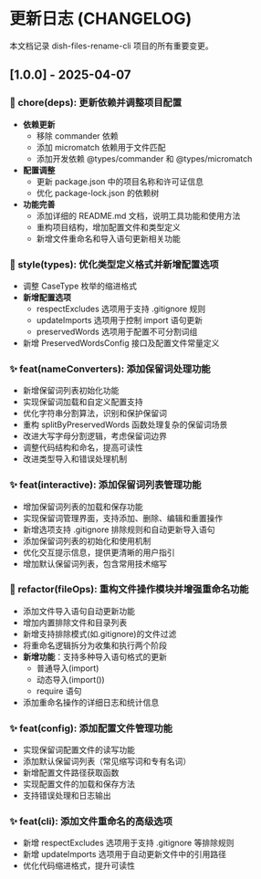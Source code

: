 # 更新日志 (CHANGELOG)

本文档记录 dish-files-rename-cli 项目的所有重要变更。

## [1.0.0] - 2025-04-07

### 🔧 chore(deps): 更新依赖并调整项目配置

- **依赖更新**
  - 移除 commander 依赖
  - 添加 micromatch 依赖用于文件匹配
  - 添加开发依赖 @types/commander 和 @types/micromatch
- **配置调整**
  - 更新 package.json 中的项目名称和许可证信息
  - 优化 package-lock.json 的依赖树
- **功能完善**
  - 添加详细的 README.md 文档，说明工具功能和使用方法
  - 重构项目结构，增加配置文件和类型定义
  - 新增文件重命名和导入语句更新相关功能

### 💄 style(types): 优化类型定义格式并新增配置选项

- 调整 CaseType 枚举的缩进格式
- **新增配置选项**
  - respectExcludes 选项用于支持 .gitignore 规则
  - updateImports 选项用于控制 import 语句更新
  - preservedWords 选项用于配置不可分割词组
- 新增 PreservedWordsConfig 接口及配置文件常量定义

### ✨ feat(nameConverters): 添加保留词处理功能

- 新增保留词列表初始化功能
- 实现保留词加载和自定义配置支持
- 优化字符串分割算法，识别和保护保留词
- 重构 splitByPreservedWords 函数处理复杂的保留词场景
- 改进大写字母分割逻辑，考虑保留词边界
- 调整代码结构和命名，提高可读性
- 改进类型导入和错误处理机制

### ✨ feat(interactive): 添加保留词列表管理功能

- 增加保留词列表的加载和保存功能
- 实现保留词管理界面，支持添加、删除、编辑和重置操作
- 新增选项支持 .gitignore 排除规则和自动更新导入语句
- 添加保留词列表的初始化和使用机制
- 优化交互提示信息，提供更清晰的用户指引
- 增加默认保留词列表，包含常用技术缩写

### 🔧 refactor(fileOps): 重构文件操作模块并增强重命名功能

- 添加文件导入语句自动更新功能
- 增加内置排除文件和目录列表
- 新增支持排除模式(如.gitignore)的文件过滤
- 将重命名逻辑拆分为收集和执行两个阶段
- **新增功能**：支持多种导入语句格式的更新
  - 普通导入(import)
  - 动态导入(import())
  - require 语句
- 添加重命名操作的详细日志和统计信息

### ✨ feat(config): 添加配置文件管理功能

- 实现保留词配置文件的读写功能
- 添加默认保留词列表（常见缩写词和专有名词）
- 新增配置文件路径获取函数
- 实现配置文件的加载和保存方法
- 支持错误处理和日志输出

### ✨ feat(cli): 添加文件重命名的高级选项

- 新增 respectExcludes 选项用于支持 .gitignore 等排除规则
- 新增 updateImports 选项用于自动更新文件中的引用路径
- 优化代码缩进格式，提升可读性
